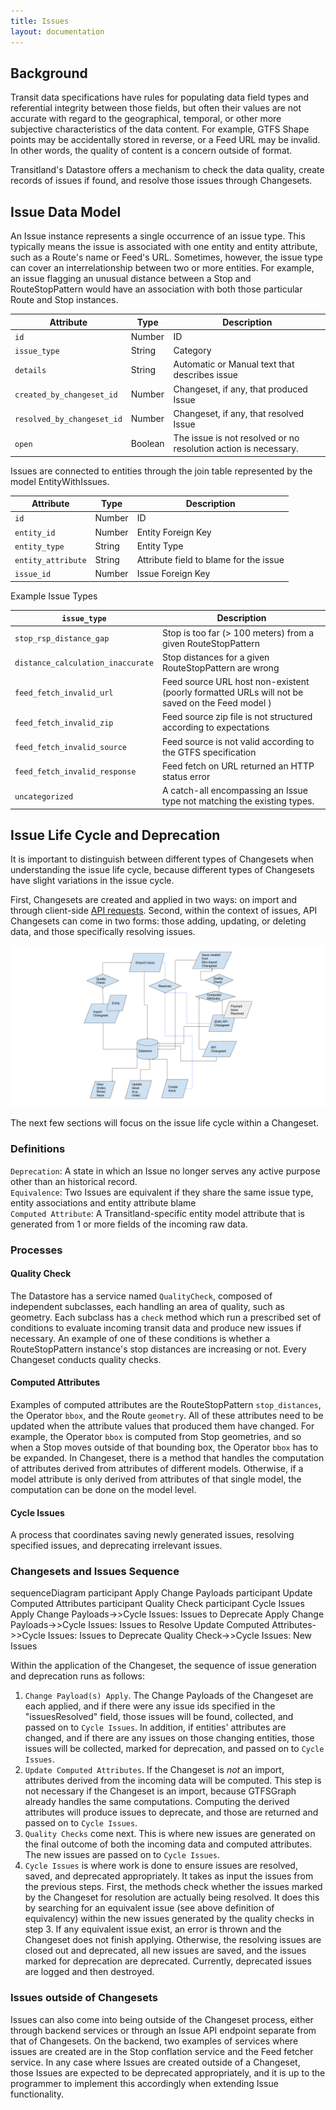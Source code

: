 ```yaml
---
title: Issues
layout: documentation
---
```


<script src="https://cdn.rawgit.com/knsv/mermaid/0.3.5/dist/mermaid.full.js"></script>

## Background

Transit data specifications have rules for populating data field types and referential integrity between those fields,
but often their values are not accurate with regard to the geographical, temporal, or other more subjective characteristics of the data content. For example, GTFS Shape points may be accidentally stored in reverse, or a Feed URL may be invalid. In other words, the quality of content is
a concern outside of format.


Transitland's Datastore offers a mechanism to check the data quality, create records of issues if found, and resolve those issues through Changesets.


## Issue Data Model

An Issue instance represents a single occurrence of an issue type. This typically means the issue is
associated with one entity and entity attribute, such as a Route's name or Feed's URL. Sometimes, however, the issue type can cover an interrelationship between two or more entities. For example, an issue flagging an unusual distance between a Stop and RouteStopPattern would have an association with both those particular Route and Stop instances.

| Attribute | Type | Description |
|-----------|------|---------|
| `id`      | Number | ID |
| `issue_type` | String | Category |
| `details` | String | Automatic or Manual text that describes issue |
| `created_by_changeset_id` | Number | Changeset, if any, that produced Issue |
| `resolved_by_changeset_id` | Number | Changeset, if any, that resolved Issue |
| `open` | Boolean | The issue is not resolved or no resolution action is necessary. |

Issues are connected to entities through the join table represented by the model EntityWithIssues.

| Attribute | Type | Description |
|-----------|------|---------|
| `id`      | Number | ID |
| `entity_id` | Number | Entity Foreign Key |
| `entity_type` | String | Entity Type |
| `entity_attribute` | String | Attribute field to blame for the issue |
| `issue_id` | Number | Issue Foreign Key |

Example Issue Types

| `issue_type` | Description |
|-----------|------|
| `stop_rsp_distance_gap` | Stop is too far (> 100 meters) from a given RouteStopPattern |
| `distance_calculation_inaccurate` | Stop distances for a given RouteStopPattern are wrong |
| `feed_fetch_invalid_url` | Feed source URL host non-existent (poorly formatted URLs will not be saved on the Feed model ) |
| `feed_fetch_invalid_zip` | Feed source zip file is not structured according to expectations |
| `feed_fetch_invalid_source` | Feed source is not valid according to the GTFS specification |
| `feed_fetch_invalid_response` | Feed fetch on URL returned an HTTP status error |
| `uncategorized` | A catch-all encompassing an Issue type not matching the existing types. |

## Issue Life Cycle and Deprecation
It is important to distinguish between different types of Changesets when understanding the issue life cycle, because
different types of Changesets have slight variations in the issue cycle.

First, Changesets are created and applied in two ways: on import and through client-side [API requests](api-endpoints.html). Second, within the context of issues, API Changesets can come in two forms: those adding, updating, or deleting data, and those specifically resolving
issues.

![Issues through Changesets](issues_through_changesets.png)

The next few sections will focus on the issue life cycle within a Changeset.

### Definitions
`Deprecation`: A state in which an Issue no longer serves any active purpose other than an historical record.  
`Equivalence`: Two Issues are equivalent if they share the same issue type, entity associations and entity attribute blame  
`Computed Attribute`: A Transitland-specific entity model attribute that is generated from 1 or more fields of the incoming raw data.  

### Processes


#### Quality Check
The Datastore has a service named `QualityCheck`, composed of independent subclasses, each handling an area of quality, such as geometry. Each subclass has a `check` method which run a prescribed set of conditions to evaluate
incoming transit data and produce new issues if necessary. An example of one of these conditions is whether a RouteStopPattern
instance's stop distances are increasing or not. Every Changeset conducts quality checks.

#### Computed Attributes
Examples of computed attributes are the RouteStopPattern `stop_distances`, the Operator `bbox`, and the Route `geometry`. All of these attributes need to be updated when the attribute values that produced them have changed. For example, the Operator `bbox` is computed from Stop geometries, and so when a Stop moves outside of that bounding box, the Operator `bbox` has to be expanded. In Changeset, there is a method that handles the computation of attributes derived from attributes of different models. Otherwise, if a model attribute is only derived from attributes of that single model, the computation can be done on the model level.

#### Cycle Issues
A process that coordinates saving newly generated issues, resolving specified issues, and deprecating irrelevant issues.

### Changesets and Issues Sequence

<div class="mermaid">
sequenceDiagram
    participant Apply Change Payloads
    participant Update Computed Attributes
    participant Quality Check
    participant Cycle Issues
    Apply Change Payloads->>Cycle Issues: Issues to Deprecate
    Apply Change Payloads->>Cycle Issues: Issues to Resolve
    Update Computed Attributes->>Cycle Issues: Issues to Deprecate
    Quality Check->>Cycle Issues: New Issues
</div>

Within the application of the Changeset, the sequence of issue generation and deprecation runs as follows:

1.  `Change Payload(s) Apply`. The Change Payloads of the Changeset are each applied, and if there were any issue ids specified in the "issuesResolved" field, those issues will be found, collected, and passed on to `Cycle Issues`. In addition, if entities' attributes are changed,
and if there are any issues on those changing entities, those issues will be collected, marked for deprecation, and passed on to `Cycle Issues`.
2.  `Update Computed Attributes`. If the Changeset is *not* an import, attributes derived from the incoming data will be computed. This step is not necessary if the Changeset is an import, because GTFSGraph already handles the same computations. Computing the derived attributes will produce issues to deprecate, and those are returned and passed on to `Cycle Issues`.  
3.  `Quality Checks` come next. This is where new issues are generated on the final outcome of both the incoming data and computed attributes. The new issues are passed on to `Cycle Issues`.
4.  `Cycle Issues` is where work is done to ensure issues are resolved, saved, and deprecated appropriately. It takes as input the issues from the previous steps. First, the methods check whether the issues marked by the Changeset for resolution are actually being resolved. It does this by searching for an equivalent issue (see above definition of equivalency) within the new issues generated by the quality checks in step 3. If any equivalent issue exist, an error is thrown and the Changeset does not finish applying. Otherwise, the resolving issues are closed out and deprecated, all new issues are saved, and the issues marked for deprecation are deprecated. Currently, deprecated issues are logged and then destroyed.

### Issues outside of Changesets

Issues can also come into being outside of the Changeset process, either through backend services or
through an Issue API endpoint separate from that of Changesets. On the backend, two examples of services where issues are created are in the Stop conflation service and the Feed fetcher service. In any case where Issues are created outside of a Changeset, those Issues are
expected to be deprecated appropriately, and it is up to the programmer to implement this accordingly when extending Issue functionality.
